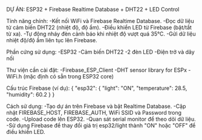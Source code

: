 DỰ ÁN: ESP32 + Firebase Realtime Database + DHT22 + LED Control

Tính năng chính:
-Kết nối WiFi và Firebase Realtime Database.
-Đọc dữ liệu từ cảm biến DHT22 (nhiệt độ, độ ẩm).
-Điều khiển LED từ Firebase (bật/tắt từ xa).
-Tự động nháy đèn cảnh báo khi nhiệt độ vượt quá 35°C.
-Gửi dữ liệu nhiệt độ/độ ẩm liên tục lên Firebase.

Phần cứng sử dụng:
-ESP32
-Cảm biến DHT22
-2 đèn LED
-Điện trở và dây nối

Thư viện cần cài đặt:
-Firebase_ESP_Client
-DHT sensor library for ESPx
-WiFi.h (mặc định có sẵn trong ESP32 core)

Cấu trúc Firebase (ví dụ):
{
  "esp32": {
    "light": "ON",
    "temperature": 28.5,
    "humidity": 60.2
  }
}

Cách sử dụng:
-Tạo dự án trên Firebase và bật Realtime Database.
-Cập nhật FIREBASE_HOST, FIREBASE_AUTH, WiFi SSID và Password trong code.
-Upload code lên ESP32.
-Quan sát serial monitor để theo dõi dữ liệu.
-Sử dụng Firebase để thay đổi giá trị esp32/light thành "ON" hoặc "OFF" để điều khiển LED.
